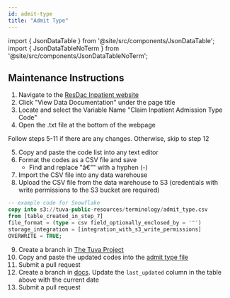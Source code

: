 ```yaml
---
id: admit-type
title: "Admit Type"
---
```


import { JsonDataTable } from '@site/src/components/JsonDataTable';
import { JsonDataTableNoTerm } from '@site/src/components/JsonDataTableNoTerm';

## Maintenance Instructions

1. Navigate to the [ResDac Inpatient website](https://resdac.org/cms-data/files/ip-ffs)
2. Click "View Data Documentation" under the page title
3. Locate and select the Variable Name "Claim Inpatient Admission Type Code"
4. Open the .txt file at the bottom of the webpage 

Follow steps 5-11 if there are any changes.  Otherwise, skip to step 12

5. Copy and paste the code list into any text editor
6. Format the codes as a CSV file and save
   - Find and replace "â€”" with a hyphen (-)
7. Import the CSV file into any data warehouse
8. Upload the CSV file from the data warehouse to S3 (credentials with write permissions to the S3 bucket are required)
```sql
-- example code for Snowflake
copy into s3://tuva-public-resources/terminology/admit_type.csv
from [table_created_in_step_7]
file_format = (type = csv field_optionally_enclosed_by = '"')
storage_integration = [integration_with_s3_write_permissions]
OVERWRITE = TRUE;
```
9. Create a branch in [The Tuva Project](https://github.com/tuva-health/tuva)
10. Copy and paste the updated codes into the [admit type file](https://github.com/tuva-health/tuva/blob/main/seeds/terminology/terminology__admit_type.csv)
11. Submit a pull request
12. Create a branch in [docs](https://github.com/tuva-health/docs).  Update the `last_updated` column in the table above with the current date
13. Submit a pull request
